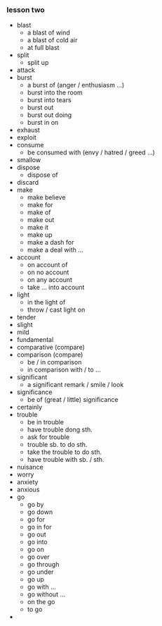 ### lesson two

* blast
    - a blast of wind
    - a blast of cold air
    - at full blast
* split
    - split up
* attack
* burst
    - a burst of (anger / enthusiasm ...)
    - burst into the room
    - burst into tears
    - burst out
    - burst out doing
    - burst in on
* exhaust
* exploit
* consume
    - be consumed with (envy / hatred / greed ...)
* smallow
* dispose
    - dispose of
* discard
* make
    - make believe
    - make for
    - make of
    - make out
    - make it
    - make up
    - make a dash for
    - make a deal with ...
* account
    - on account of
    - on no account
    - on any account
    - take ... into account
* light
    - in the light of
    - throw / cast light on
* tender
* slight
* mild
* fundamental
* comparative (compare)
* comparison (compare)
    - be / in comparison
    - in comparison with / to ...
* significant
    - a significant remark / smile / look
* significance
    - be of (great / little) significance
* certainly
* trouble
    - be in trouble
    - have trouble dong sth.
    - ask for trouble
    - trouble sb. to do sth.
    - take the trouble to do sth.
    - have trouble with sb. / sth.
* nuisance
* worry
* anxiety
* anxious
* go
    - go by
    - go down
    - go for
    - go in for
    - go out
    - go into
    - go on
    - go over
    - go through
    - go under
    - go up
    - go with ...
    - go without ...
    - on the go
    - to go
* 
